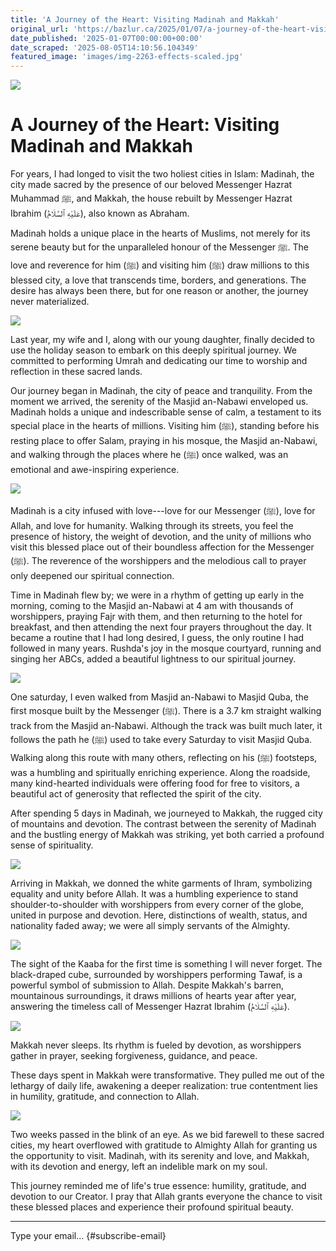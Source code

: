 ```yaml
---
title: 'A Journey of the Heart: Visiting Madinah and Makkah'
original_url: 'https://bazlur.ca/2025/01/07/a-journey-of-the-heart-visiting-madinah-and-makkah/'
date_published: '2025-01-07T00:00:00+00:00'
date_scraped: '2025-08-05T14:10:56.104349'
featured_image: 'images/img-2263-effects-scaled.jpg'
---
```


![](images/img-2263-effects-scaled.jpg)

A Journey of the Heart: Visiting Madinah and Makkah
===================================================

For years, I had longed to visit the two holiest cities in Islam: Madinah, the city made sacred by the presence of our beloved Messenger Hazrat Muhammad ﷺ, and Makkah, the house rebuilt by Messenger Hazrat Ibrahim (عَلَيْهِ ٱلسَّلَامُ), also known as Abraham.

Madinah holds a unique place in the hearts of Muslims, not merely for its serene beauty but for the unparalleled honour of the Messenger ﷺ. The love and reverence for him (ﷺ) and visiting him (ﷺ) draw millions to this blessed city, a love that transcends time, borders, and generations. The desire has always been there, but for one reason or another, the journey never materialized.

![](images/471871006-10231499624547528-1758884497001843823-n.jpg)

Last year, my wife and I, along with our young daughter, finally decided to use the holiday season to embark on this deeply spiritual journey. We committed to performing Umrah and dedicating our time to worship and reflection in these sacred lands.

Our journey began in Madinah, the city of peace and tranquility. From the moment we arrived, the serenity of the Masjid an-Nabawi enveloped us. Madinah holds a unique and indescribable sense of calm, a testament to its special place in the hearts of millions. Visiting him (ﷺ), standing before his resting place to offer Salam, praying in his mosque, the Masjid an-Nabawi, and walking through the places where he (ﷺ) once walked, was an emotional and awe-inspiring experience.

![](images/img-2316.jpg)

Madinah is a city infused with love---love for our Messenger (ﷺ), love for Allah, and love for humanity. Walking through its streets, you feel the presence of history, the weight of devotion, and the unity of millions who visit this blessed place out of their boundless affection for the Messenger (ﷺ). The reverence of the worshippers and the melodious call to prayer only deepened our spiritual connection.

Time in Madinah flew by; we were in a rhythm of getting up early in the morning, coming to the Masjid an-Nabawi at 4 am with thousands of worshippers, praying Fajr with them, and then returning to the hotel for breakfast, and then attending the next four prayers throughout the day. It became a routine that I had long desired, I guess, the only routine I had followed in many years. Rushda's joy in the mosque courtyard, running and singing her ABCs, added a beautiful lightness to our spiritual journey.

![](images/20241228-072717.jpg)

One saturday, I even walked from Masjid an-Nabawi to Masjid Quba, the first mosque built by the Messenger (ﷺ). There is a 3.7 km straight walking track from the Masjid an-Nabawi. Although the track was built much later, it follows the path he (ﷺ) used to take every Saturday to visit Masjid Quba. Walking along this route with many others, reflecting on his (ﷺ) footsteps, was a humbling and spiritually enriching experience. Along the roadside, many kind-hearted individuals were offering food for free to visitors, a beautiful act of generosity that reflected the spirit of the city.

After spending 5 days in Madinah, we journeyed to Makkah, the rugged city of mountains and devotion. The contrast between the serenity of Madinah and the bustling energy of Makkah was striking, yet both carried a profound sense of spirituality.

![](images/472246439-10231520907599591-667700839537306630-n.jpg)

Arriving in Makkah, we donned the white garments of Ihram, symbolizing equality and unity before Allah. It was a humbling experience to stand shoulder-to-shoulder with worshippers from every corner of the globe, united in purpose and devotion. Here, distinctions of wealth, status, and nationality faded away; we were all simply servants of the Almighty.

![](images/original-74f01670-d296-4bd0-b8eb-57b5461f0499-20250102-2359310.jpg)

The sight of the Kaaba for the first time is something I will never forget. The black-draped cube, surrounded by worshippers performing Tawaf, is a powerful symbol of submission to Allah. Despite Makkah's barren, mountainous surroundings, it draws millions of hearts year after year, answering the timeless call of Messenger Hazrat Ibrahim (عَلَيْهِ ٱلسَّلَامُ).

![](images/20250103-011009.jpg)

Makkah never sleeps. Its rhythm is fueled by devotion, as worshippers gather in prayer, seeking forgiveness, guidance, and peace.

These days spent in Makkah were transformative. They pulled me out of the lethargy of daily life, awakening a deeper realization: true contentment lies in humility, gratitude, and connection to Allah.

![](images/20241231-173414.jpg)

Two weeks passed in the blink of an eye. As we bid farewell to these sacred cities, my heart overflowed with gratitude to Almighty Allah for granting us the opportunity to visit. Madinah, with its serenity and love, and Makkah, with its devotion and energy, left an indelible mark on my soul.

This journey reminded me of life's true essence: humility, gratitude, and devotion to our Creator. I pray that Allah grants everyone the chance to visit these blessed places and experience their profound spiritual beauty.  

*** ** * ** ***

Type your email... {#subscribe-email}
